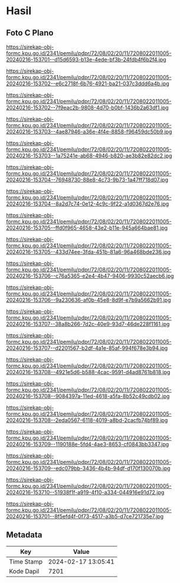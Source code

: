 # Hasil

## Foto C Plano

https://sirekap-obj-formc.kpu.go.id/2341/pemilu/pdpr/72/08/02/20/11/7208022011005-20240216-153701--d15d6593-b13e-4ede-bf3b-24fdb4f6b2f4.jpg

https://sirekap-obj-formc.kpu.go.id/2341/pemilu/pdpr/72/08/02/20/11/7208022011005-20240216-153702--e6c2718f-6b76-4921-ba21-037c3ddd6a4b.jpg

https://sirekap-obj-formc.kpu.go.id/2341/pemilu/pdpr/72/08/02/20/11/7208022011005-20240216-153702--7f9eac2b-9808-4d70-b0bf-1436b2a63df1.jpg

https://sirekap-obj-formc.kpu.go.id/2341/pemilu/pdpr/72/08/02/20/11/7208022011005-20240216-153703--4ae87946-a36e-4f4e-8858-f96459dc50b9.jpg

https://sirekap-obj-formc.kpu.go.id/2341/pemilu/pdpr/72/08/02/20/11/7208022011005-20240216-153703--1a75241e-ab68-4946-b820-ae3b82e82dc2.jpg

https://sirekap-obj-formc.kpu.go.id/2341/pemilu/pdpr/72/08/02/20/11/7208022011005-20240216-153704--76948730-88e8-4c73-9b73-1a47ff718d07.jpg

https://sirekap-obj-formc.kpu.go.id/2341/pemilu/pdpr/72/08/02/20/11/7208022011005-20240216-153704--8a2d7c74-0e12-4c9c-9f22-a1d0367d2e76.jpg

https://sirekap-obj-formc.kpu.go.id/2341/pemilu/pdpr/72/08/02/20/11/7208022011005-20240216-153705--ffd0f965-4658-43e2-b11e-945a664bae81.jpg

https://sirekap-obj-formc.kpu.go.id/2341/pemilu/pdpr/72/08/02/20/11/7208022011005-20240216-153705--433d74ee-3fda-451b-81a6-96a468bde236.jpg

https://sirekap-obj-formc.kpu.go.id/2341/pemilu/pdpr/72/08/02/20/11/7208022011005-20240216-153706--c76a5365-e2e4-4b47-9406-9930c52aecb6.jpg

https://sirekap-obj-formc.kpu.go.id/2341/pemilu/pdpr/72/08/02/20/11/7208022011005-20240216-153706--9a230636-af0b-45e8-8d9f-e7b9a5662b91.jpg

https://sirekap-obj-formc.kpu.go.id/2341/pemilu/pdpr/72/08/02/20/11/7208022011005-20240216-153707--38a8b266-7d2c-40e9-93d7-46de228f1161.jpg

https://sirekap-obj-formc.kpu.go.id/2341/pemilu/pdpr/72/08/02/20/11/7208022011005-20240216-153707--d2201567-b2df-4a1e-85af-994f678e3b94.jpg

https://sirekap-obj-formc.kpu.go.id/2341/pemilu/pdpr/72/08/02/20/11/7208022011005-20240216-153708--4921e5d6-b588-4cac-9591-d4ad8761b818.jpg

https://sirekap-obj-formc.kpu.go.id/2341/pemilu/pdpr/72/08/02/20/11/7208022011005-20240216-153708--9084397a-11ed-4618-a5fa-8b52c49cdb02.jpg

https://sirekap-obj-formc.kpu.go.id/2341/pemilu/pdpr/72/08/02/20/11/7208022011005-20240216-153708--2eda0567-6118-4019-a8bd-2cacfb74bf89.jpg

https://sirekap-obj-formc.kpu.go.id/2341/pemilu/pdpr/72/08/02/20/11/7208022011005-20240216-153709--1190188e-5fd4-4ae3-8653-cf0843bb3347.jpg

https://sirekap-obj-formc.kpu.go.id/2341/pemilu/pdpr/72/08/02/20/11/7208022011005-20240216-153709--edc079bb-3436-4b4b-94df-d170f130070b.jpg

https://sirekap-obj-formc.kpu.go.id/2341/pemilu/pdpr/72/08/02/20/11/7208022011005-20240216-153710--51938f1f-a919-4f10-a334-044916e91d72.jpg

https://sirekap-obj-formc.kpu.go.id/2341/pemilu/pdpr/72/08/02/20/11/7208022011005-20240216-153701--8f5efd4f-0f73-4517-a3b5-d7ce721735e7.jpg


## Metadata

| Key        | Value               |
| ---------- | ------------------- |
| Time Stamp | 2024-02-17 13:05:41 |
| Kode Dapil | 7201                |




